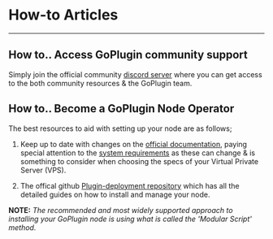 # How-to Articles

---

## How to.. Access GoPlugin community support

Simply join the official community [discord server](discord.gg/PtSFYtMkCu) where you can get access to the both community resources & the GoPlugin team.


## How to.. Become a GoPlugin Node Operator


The best resources to aid with setting up your node are as follows;

  1. Keep up to date with changes on the [official documentation](https://docs.goplugin.co/), paying special attention to the [system requirements](https://docs.goplugin.co/plugin-installations/how-to-install-plugin-node#system-requirements) as these can change & is something to consider when choosing the specs of your Virtual Private Server (VPS).

  2. The offical github [Plugin-deployment repository](https://github.com/GoPlugin/plugin-deployment) which has all the detailed guides on how to install and manage your node.

**NOTE:** _The recommended and most widely supported approach to installing your GoPlugin node is using what is called the 'Modular Script' method._


